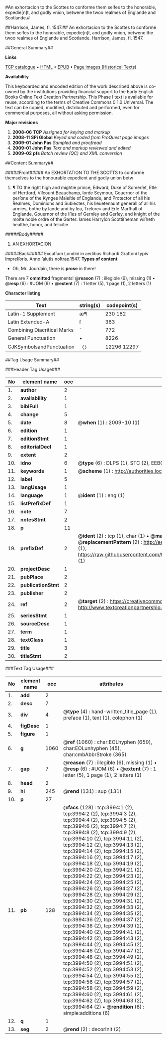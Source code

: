 #An exhortacion to the Scottes to conforme them selfes to the honorable, expedie[n]t, and godly vnion, betwene the twoo realmes of Englande and Scotlande.#

##Harrison, James, fl. 1547.##
An exhortacion to the Scottes to conforme them selfes to the honorable, expedie[n]t, and godly vnion, betwene the twoo realmes of Englande and Scotlande.
Harrison, James, fl. 1547.

##General Summary##

**Links**

[TCP catalogue](http://www.ota.ox.ac.uk/tcp/)  • 
[HTML](http://tei.it.ox.ac.uk/tcp/Texts-HTML/free/A02/A02726.html)  • 
[EPUB](http://tei.it.ox.ac.uk/tcp/Texts-EPUB/free/A02/A02726.epub) • 
[Page images (Historical Texts)](https://data.historicaltexts.jisc.ac.uk/view?pubId=eebo-99839563e&pageId=eebo-99839563e-3994-1)

**Availability**

This keyboarded and encoded edition of the
	       work described above is co-owned by the institutions
	       providing financial support to the Early English Books
	       Online Text Creation Partnership. This Phase I text is
	       available for reuse, according to the terms of Creative
	       Commons 0 1.0 Universal. The text can be copied,
	       modified, distributed and performed, even for
	       commercial purposes, all without asking permission.

**Major revisions**

1. __2008-06__ __TCP__ *Assigned for keying and markup*
1. __2008-11__ __SPi Global__ *Keyed and coded from ProQuest page images*
1. __2009-01__ __John Pas__ *Sampled and proofread*
1. __2009-01__ __John Pas__ *Text and markup reviewed and edited*
1. __2009-02__ __pfs__ *Batch review (QC) and XML conversion*

##Content Summary##

#####Front#####
An EXHORTATION TO THE SCOTTS to conforme themselves to the honourable expedient and godly union betw
1. ¶ TO the right high and mightie prince, Edward, Duke of Somerſet, Etle of Hertford, Viſcount Beauchamp, lorde Seymour, Gouernor of the perſone of the Kynges Maieſtie of Englande, and Protector of all his Realmes, Dominions and Subiectes, his lieuetenaunt generall of all his armies, bothe by lande and by ſea, Treſore• and Erle Marſhall of Englande, Gouernor of the Iſles of Gernſey and Gerſey, and knight of the moſte noble ordre of the Garter: Iames Harryſon Scottiſheman wiſheth healthe, honor, and felicitie.

#####Body#####

1. AN EXHORTACION

#####Back#####
Excuſſum Londini in aedibus Richardi Graftoni typis Impreſſoris. Anno ſalutis noſtrae.1547.
**Types of content**

  * Oh, Mr. Jourdain, there is **prose** in there!

There are 7 **ommitted** fragments! 
 @__reason__ (7) : illegible (6), missing (1)  •  @__resp__ (6) : #UOM (6)  •  @__extent__ (7) : 1 letter (5), 1 page (1), 2 letters (1)

**Character listing**


|Text|string(s)|codepoint(s)|
|---|---|---|
|Latin-1 Supplement|æ¶|230 182|
|Latin Extended-A|ſ|383|
|Combining             Diacritical Marks|̄|772|
|General Punctuation|•|8226|
|CJKSymbolsandPunctuation|〈〉|12296 12297|

##Tag Usage Summary##

###Header Tag Usage###

|No|element name|occ|attributes|
|---|---|---|---|
|1.|__author__|2||
|2.|__availability__|1||
|3.|__biblFull__|1||
|4.|__change__|5||
|5.|__date__|8| @__when__ (1) : 2009-10 (1)|
|6.|__edition__|1||
|7.|__editionStmt__|1||
|8.|__editorialDecl__|1||
|9.|__extent__|2||
|10.|__idno__|6| @__type__ (6) : DLPS (1), STC (2), EEBO-CITATION (1), PROQUEST (1), VID (1)|
|11.|__keywords__|1| @__scheme__ (1) : http://authorities.loc.gov/ (1)|
|12.|__label__|5||
|13.|__langUsage__|1||
|14.|__language__|1| @__ident__ (1) : eng (1)|
|15.|__listPrefixDef__|1||
|16.|__note__|7||
|17.|__notesStmt__|2||
|18.|__p__|11||
|19.|__prefixDef__|2| @__ident__ (2) : tcp (1), char (1)  •  @__matchPattern__ (2) : ([0-9\-]+):([0-9IVX]+) (1), (.+) (1)  •  @__replacementPattern__ (2) : http://eebo.chadwyck.com/downloadtiff?vid=$1&page=$2 (1), https://raw.githubusercontent.com/textcreationpartnership/Texts/master/tcpchars.xml#$1 (1)|
|20.|__projectDesc__|1||
|21.|__pubPlace__|2||
|22.|__publicationStmt__|2||
|23.|__publisher__|2||
|24.|__ref__|2| @__target__ (2) : https://creativecommons.org/publicdomain/zero/1.0/ (1), http://www.textcreationpartnership.org/docs/. (1)|
|25.|__seriesStmt__|1||
|26.|__sourceDesc__|1||
|27.|__term__|1||
|28.|__textClass__|1||
|29.|__title__|3||
|30.|__titleStmt__|2||


###Text Tag Usage###

|No|element name|occ|attributes|
|---|---|---|---|
|1.|__add__|2||
|2.|__desc__|7||
|3.|__div__|4| @__type__ (4) : hand-written_title_page (1), preface (1), text (1), colophon (1)|
|4.|__figDesc__|1||
|5.|__figure__|1||
|6.|__g__|1060| @__ref__ (1060) : char:EOLhyphen (650), char:EOLunhyphen (45), char:cmbAbbrStroke (365)|
|7.|__gap__|7| @__reason__ (7) : illegible (6), missing (1)  •  @__resp__ (6) : #UOM (6)  •  @__extent__ (7) : 1 letter (5), 1 page (1), 2 letters (1)|
|8.|__head__|2||
|9.|__hi__|245| @__rend__ (131) : sup (131)|
|10.|__p__|27||
|11.|__pb__|128| @__facs__ (128) : tcp:3994:1 (2), tcp:3994:2 (2), tcp:3994:3 (2), tcp:3994:4 (2), tcp:3994:5 (2), tcp:3994:6 (2), tcp:3994:7 (2), tcp:3994:8 (2), tcp:3994:9 (2), tcp:3994:10 (2), tcp:3994:11 (2), tcp:3994:12 (2), tcp:3994:13 (2), tcp:3994:14 (2), tcp:3994:15 (2), tcp:3994:16 (2), tcp:3994:17 (2), tcp:3994:18 (2), tcp:3994:19 (2), tcp:3994:20 (2), tcp:3994:21 (2), tcp:3994:22 (2), tcp:3994:23 (2), tcp:3994:24 (2), tcp:3994:25 (2), tcp:3994:26 (2), tcp:3994:27 (2), tcp:3994:28 (2), tcp:3994:29 (2), tcp:3994:30 (2), tcp:3994:31 (2), tcp:3994:32 (2), tcp:3994:33 (2), tcp:3994:34 (2), tcp:3994:35 (2), tcp:3994:36 (2), tcp:3994:37 (2), tcp:3994:38 (2), tcp:3994:39 (2), tcp:3994:40 (2), tcp:3994:41 (2), tcp:3994:42 (2), tcp:3994:43 (2), tcp:3994:44 (2), tcp:3994:45 (2), tcp:3994:46 (2), tcp:3994:47 (2), tcp:3994:48 (2), tcp:3994:49 (2), tcp:3994:50 (2), tcp:3994:51 (2), tcp:3994:52 (2), tcp:3994:53 (2), tcp:3994:54 (2), tcp:3994:55 (2), tcp:3994:56 (2), tcp:3994:57 (2), tcp:3994:58 (2), tcp:3994:59 (2), tcp:3994:60 (2), tcp:3994:61 (2), tcp:3994:62 (2), tcp:3994:63 (2), tcp:3994:64 (2)  •  @__rendition__ (6) : simple:additions (6)|
|12.|__q__|1||
|13.|__seg__|2| @__rend__ (2) : decorInit (2)|
